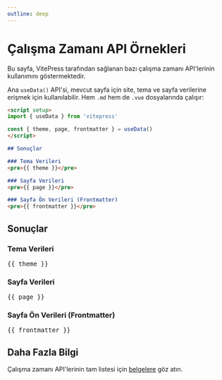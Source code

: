 ```yaml
---
outline: deep
---
```


# Çalışma Zamanı API Örnekleri

Bu sayfa, VitePress tarafından sağlanan bazı çalışma zamanı API'lerinin kullanımını göstermektedir.

Ana `useData()` API'si, mevcut sayfa için site, tema ve sayfa verilerine erişmek için kullanılabilir. Hem `.md` hem de `.vue` dosyalarında çalışır:

```md
<script setup>
import { useData } from 'vitepress'

const { theme, page, frontmatter } = useData()
</script>

## Sonuçlar

### Tema Verileri
<pre>{{ theme }}</pre>

### Sayfa Verileri
<pre>{{ page }}</pre>

### Sayfa Ön Verileri (Frontmatter)
<pre>{{ frontmatter }}</pre>
```

<script setup>
import { useData } from 'vitepress'

const { site, theme, page, frontmatter } = useData()
</script>

## Sonuçlar

### Tema Verileri
<pre>{{ theme }}</pre>

### Sayfa Verileri
<pre>{{ page }}</pre>

### Sayfa Ön Verileri (Frontmatter)
<pre>{{ frontmatter }}</pre>

## Daha Fazla Bilgi

Çalışma zamanı API'lerinin tam listesi için [belgelere](https://vitepress.dev/reference/runtime-api#usedata) göz atın.